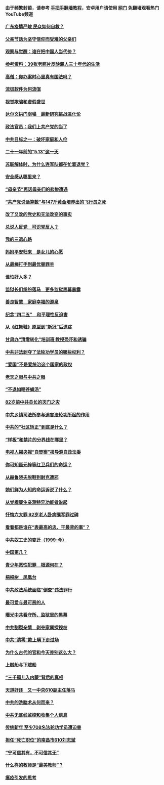 #### 由于频繁封锁，请参考 [手把手翻墙教程](https://github.com/gfw-breaker/guides/wiki/)，安卓用户请使用 [网门](https://github.com/gfw-breaker/nogfw/blob/master/dl.md?t=06242300) 免翻墙观看热门YouTube频道 

#### [广东疫情严峻 民众如何自救？](../pages/19/427311.md?t=06242300) 

#### [父亲节话为坚守信仰而受难的父亲们](../pages/19/427033.md?t=06242300) 

#### [观察与觉醒：谁在把中国人当代价？](../pages/19/426987.md?t=06242300) 

#### [参考资料：39张老照片反映藏人三十年代的生活](../pages/19/426471.md?t=06242300) 

#### [高僧：你办案时心里真有国法吗？](../pages/19/426530.md?t=06242300) 

#### [流氓软件为何流氓](../pages/19/426531.md?t=06242300) 

#### [视觉欺骗和虚假盛世](../pages/19/426443.md?t=06242300) 

#### [达尔文拱门崩塌　最新研究挑战进化论](../pages/19/426009.md?t=06242300) 

#### [政法官员：我们上共产党的当了](../pages/19/425351.md?t=06242300) 

#### [中共目标之一：破坏家庭和人伦](../pages/19/424454.md?t=06242300) 

#### [二十一年前的“5.13”这一天](../pages/19/424814.md?t=06242300) 

#### [苏联解体时，为什么连军队都在忙着退党？](../pages/19/424335.md?t=06242300) 

#### [安全感从哪里来？](../pages/19/424336.md?t=06242300) 

#### [“母亲节”再话母亲们的悲惨遭遇](../pages/19/424234.md?t=06242300) 

#### [“共产党说话算数”与147斤黄金培养出的飞行员之死](../pages/19/424115.md?t=06242300) 

#### [改了又改的党史和无法改变的事实](../pages/19/424037.md?t=06242300) 

#### [总说人反党　可识党反人？](../pages/19/423820.md?t=06242300) 

#### [我的三退心路](../pages/19/423876.md?t=06242300) 

#### [妈妈平安归来　是女儿的心愿](../pages/19/423947.md?t=06242300) 

#### [从最棒打手到最优替罪羊](../pages/19/423819.md?t=06242300) 

#### [谁怕好人多？](../pages/19/423774.md?t=06242300) 

#### [监狱长们纷纷落马　更多监狱黑幕暴露](../pages/19/423787.md?t=06242300) 

#### [善良智慧　家庭幸福的源泉](../pages/19/423632.md?t=06242300) 

#### [纪念“四二五”　和平理性反迫害](../pages/19/423660.md?t=06242300) 

#### [从《红舞鞋》原型到“新冠”后遗症](../pages/19/423509.md?t=06242300) 

#### [甘肃办“清零转化”培训班 教授恐吓和诱骗](../pages/19/423498.md?t=06242300) 

#### [中共非法剥夺了法轮功学员的哪些权利？](../pages/19/423392.md?t=06242300) 

#### [“爱国”不是爱统治这个国家的政权](../pages/19/423029.md?t=06242300) 

#### [老天之眼与中共之眼](../pages/19/423378.md?t=06242300) 

#### [“不退如喝苍蝇汤”](../pages/19/423287.md?t=06242300) 

#### [82岁前中共县长的灭门之灾](../pages/19/423055.md?t=06242300) 

#### [中共乡镇司法所参与迫害法轮功所起的作用](../pages/19/423064.md?t=06242300) 

#### [中共的“社区矫正”到底是什么？](../pages/19/422870.md?t=06242300) 

#### [“样板”和禁片的分界线在哪里？](../pages/19/422704.md?t=06242300) 

#### [电视人揭央视“自焚案”报导源自政法委](../pages/19/422770.md?t=06242300) 

#### [你可知聂元梓等红卫兵们的命运？](../pages/19/422848.md?t=06242300) 

#### [从赫鲁晓夫脱鞋到耐克遭邪](../pages/19/422826.md?t=06242300) 

#### [她们鲜为人知的命运诉说了什么？](../pages/19/422754.md?t=06242300) 

#### [从党棍康生亲测特异功能者说起](../pages/19/422657.md?t=06242300) 

#### [忏悔六大罪 92岁老人卧病嘱写罪过碑](../pages/19/422750.md?t=06242300) 

#### [看看都是谁在“表最高的忠、干最背的事”？](../pages/19/422703.md?t=06242300) 

#### [中共奴工史的变迁（1999-今）](../pages/19/422656.md?t=06242300) 

#### [中国第几？](../pages/19/422496.md?t=06242300) 

#### [青少年恶性犯罪　根源何在？](../pages/19/422449.md?t=06242300) 

#### [梧桐树　凤凰台](../pages/19/422442.md?t=06242300) 

#### [中共政法系统面临“倒查”违法罪行](../pages/19/422497.md?t=06242300) 

#### [最可爱与最可恶的人](../pages/19/422448.md?t=06242300) 

#### [曝光中共看守所、监狱里的黑幕](../pages/19/422390.md?t=06242300) 

#### [中共割裂亲情　剥夺家属探视权](../pages/19/422364.md?t=06242300) 

#### [中共“清零”欺上瞒下走过场](../pages/19/422306.md?t=06242300) 

#### [为什么古代的官和今天差别这么大？](../pages/19/422228.md?t=06242300) 

#### [上贼船与下贼船](../pages/19/422276.md?t=06242300) 

#### [“三千孤儿入内蒙”背后的真相](../pages/19/422229.md?t=06242300) 

#### [天道好还　又一中央610副主任落马](../pages/19/422155.md?t=06242300) 

#### [中共的洗脑术从何而来？](../pages/19/422154.md?t=06242300) 

#### [中共无底线监控和收集个人信息](../pages/19/422039.md?t=06242300) 

#### [传统新年 至少708名法轮功学员遭迫害](../pages/19/421946.md?t=06242300) 

#### [担任“死亡职位”的南昌市610刘志斌](../pages/19/421957.md?t=06242300) 

#### [“宁可信其有，不可信其无”](../pages/19/421691.md?t=06242300) 

#### [什么样的教师是“最美教师”？](../pages/19/421755.md?t=06242300) 

#### [瘟疫引发的思考](../pages/19/421594.md?t=06242300) 

